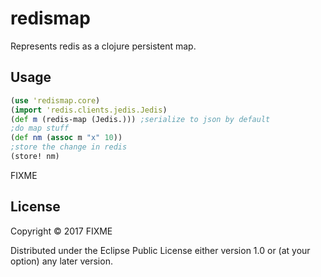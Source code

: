 # redismap

Represents redis as a clojure persistent map.


## Usage

```clojure
(use 'redismap.core)
(import 'redis.clients.jedis.Jedis)
(def m (redis-map (Jedis.))) ;serialize to json by default
;do map stuff
(def nm (assoc m "x" 10))
;store the change in redis
(store! nm)

```

FIXME

## License

Copyright © 2017 FIXME

Distributed under the Eclipse Public License either version 1.0 or (at
your option) any later version.
